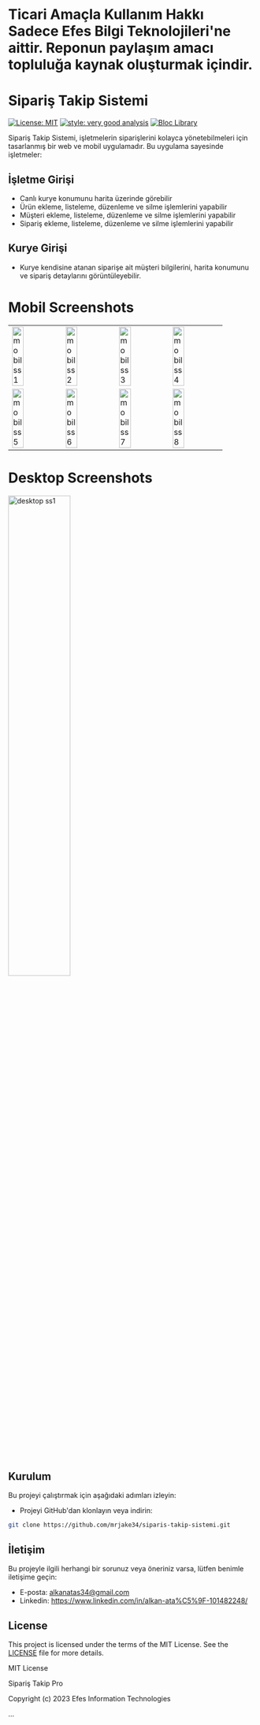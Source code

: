 # Ticari Amaçla Kullanım Hakkı Sadece Efes Bilgi Teknolojileri'ne aittir. Reponun paylaşım amacı topluluğa kaynak oluşturmak içindir.

# Sipariş Takip Sistemi
[![License: MIT](https://img.shields.io/badge/License-MIT-yellow.svg)](https://opensource.org/licenses/MIT) [![style: very good analysis](https://img.shields.io/badge/style-very_good_analysis-B22C89.svg)](https://pub.dev/packages/very_good_analysis) <a href="https://github.com/felangel/bloc"><img src="https://tinyurl.com/bloc-library" alt="Bloc Library"></a>

Sipariş Takip Sistemi, işletmelerin siparişlerini kolayca yönetebilmeleri için tasarlanmış bir web ve mobil uygulamadır. Bu uygulama sayesinde işletmeler:

## İşletme Girişi
- Canlı kurye konumunu harita üzerinde görebilir
- Ürün ekleme, listeleme, düzenleme ve silme işlemlerini yapabilir
- Müşteri ekleme, listeleme, düzenleme ve silme işlemlerini yapabilir
- Sipariş ekleme, listeleme, düzenleme ve silme işlemlerini yapabilir
## Kurye Girişi
- Kurye kendisine atanan siparişe ait müşteri bilgilerini, harita konumunu ve sipariş detaylarını görüntüleyebilir.

# Mobil Screenshots

<table>
  <tr>
    <td><img alt="mobil ss1" src="https://github.com/mrjake34/siparis_takip_sistemi_pro/assets/121731273/d986131d-64c7-4de0-bf08-705fda423369" width ="50%" height="50%"></td>
    <td><img alt="mobil ss2" src="https://github.com/mrjake34/siparis_takip_sistemi_pro/assets/121731273/754c0c5a-7c50-4cff-9f82-51082900d35e" width ="50%" height="50%"></td>
    <td><img alt="mobil ss3" src="https://github.com/mrjake34/siparis_takip_sistemi_pro/assets/121731273/8fb3a610-7f7c-4d58-8923-2741dc2244cf" width ="50%" height="50%"></td>
    <td><img alt="mobil ss4" src="https://github.com/mrjake34/siparis_takip_sistemi_pro/assets/121731273/adee0daf-4c69-4152-913a-85d2b1e9053a" width ="50%" height="50%"></td>
  </tr>
  <tr>
    <td><img alt="mobil ss5" src="https://github.com/mrjake34/siparis_takip_sistemi_pro/assets/121731273/4887a77a-a78f-4fb2-a332-16ee3cf89511" width ="50%" height="50%"></td>
    <td><img alt="mobil ss6" src="https://github.com/mrjake34/siparis_takip_sistemi_pro/assets/121731273/f26f144f-e605-4a20-aed1-fb0e7002b8f7" width ="50%" height="50%"></td>
    <td><img alt="mobil ss7" src="https://github.com/mrjake34/siparis_takip_sistemi_pro/assets/121731273/b075360b-7f1c-4665-98c0-56ab7964defb" width ="50%" height="50%"></td>
    <td><img alt="mobil ss8" src="https://github.com/mrjake34/siparis_takip_sistemi_pro/assets/121731273/4aadafed-38f4-4d91-9d4f-d9f457204945" width ="50%" height="50%"></td>
  </tr>
</table>



# Desktop Screenshots
<picture>
<img alt="desktop ss1" src="https://github.com/mrjake34/siparis_takip_sistemi_pro/assets/121731273/7f0095c7-6e26-4e49-aa59-3346601a164c" width ="50%" height="50%">
</picture>

## Kurulum

Bu projeyi çalıştırmak için aşağıdaki adımları izleyin:

- Projeyi GitHub'dan klonlayın veya indirin:

```bash
git clone https://github.com/mrjake34/siparis-takip-sistemi.git
```

## İletişim

Bu projeyle ilgili herhangi bir sorunuz veya öneriniz varsa, lütfen benimle iletişime geçin:

- E-posta: alkanatas34@gmail.com
- Linkedin: https://www.linkedin.com/in/alkan-ata%C5%9F-101482248/

## License

This project is licensed under the terms of the MIT License. See the [LICENSE](LICENSE) file for more details.

MIT License

Sipariş Takip Pro

Copyright (c) 2023 Efes Information Technologies

...

